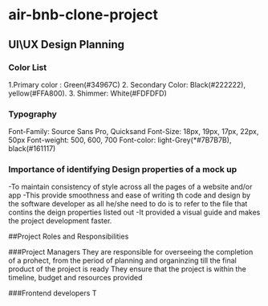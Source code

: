 # air-bnb-clone-project
## UI\UX Design Planning

### Color List
1.Primary color : Green(#34967C)
2. Secondary Color: Black(#222222), yellow(#FFA800).
3. Shimmer: White(#FDFDFD)

### Typography
Font-Family: Source Sans Pro, Quicksand
Font-Size: 18px, 19px, 17px, 22px, 50px
Font-weight: 500, 600, 700
Font-color: light-Grey(*#7B7B7B), black(#161117)

### Importance of identifying Design properties of a mock up
-To maintain consistency of style across all the pages of a website and/or app
-This provide smoothness and ease of writing th code and design by the software developer as all he/she need to do is to refer to the file that contins the deign properties listed out
-It provided a visual guide and makes the project development faster.

##Project Roles and Responsibilities

###Project Managers
 They are responsible for overseeing the completion of a prohect, from the period of planning and organinzing till the final product of the project is ready
 They ensure that the project is within the timeline, budget and resources provided

###Frontend developers
T
